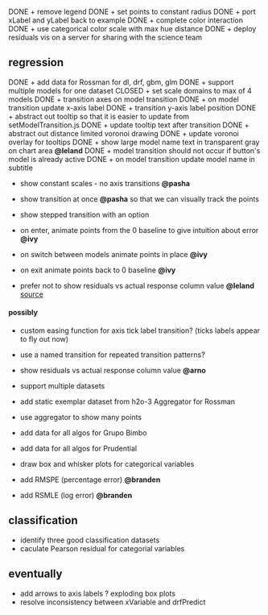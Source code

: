 DONE + remove legend
DONE + set points to constant radius
DONE + port xLabel and yLabel back to example
DONE + complete color interaction
DONE + use categorical color scale with max hue distance
DONE + deploy residuals vis on a server for sharing with the science team

## regression
DONE + add data for Rossman for dl, drf, gbm, glm
DONE + support multiple models for one dataset
CLOSED + set scale domains to max of 4 models
DONE + transition axes on model transition
DONE + on model transition update x-axis label
DONE + transition y-axis label position
DONE + abstract out tooltip so that it is easier to update from 
       setModelTransition.js
DONE + update tooltip text after transition
DONE + abstract out distance limited voronoi drawing
DONE + update voronoi overlay for tooltips
DONE + show large model name text in transparent gray on chart area **@leland**
DONE + model transition should not occur if button's model is already active
DONE + on model transition update model name in subtitle

+ show constant scales - no axis transitions **@pasha**

+ show transition at once **@pasha**
  so that we can visually track the points
+ show stepped transition with an option


+ on enter, animate points from the 0 baseline to give intuition about error **@ivy**
+ on switch between models animate points in place **@ivy**
+ on exit animate points back to 0 baseline **@ivy**

+ prefer not to show residuals vs actual response column value **@leland**
  [source](http://stats.stackexchange.com/questions/155587/residual-plots-why-plot-versus-fitted-values-not-observed-y-values)



#### possibly
+ custom easing function for axis tick label transition?
  (ticks labels appear to fly out now)
+ use a named transition for repeated transition patterns?
+ show residuals vs actual response column value **@arno**


+ support multiple datasets
+ add static exemplar dataset from h2o-3 Aggregator for Rossman
+ use aggregator to show many points
+ add data for all algos for Grupo Bimbo
+ add data for all algos for Prudential
+ draw box and whisker plots for categorical variables
+ add RMSPE (percentage error) **@branden**
+ add RSMLE (log error) **@branden**

## classification
+ identify three good classification datasets
+ caculate Pearson residual for categorial variables

## eventually
+ add arrows to axis labels
? exploding box plots
+ resolve inconsistency between xVariable and drfPredict